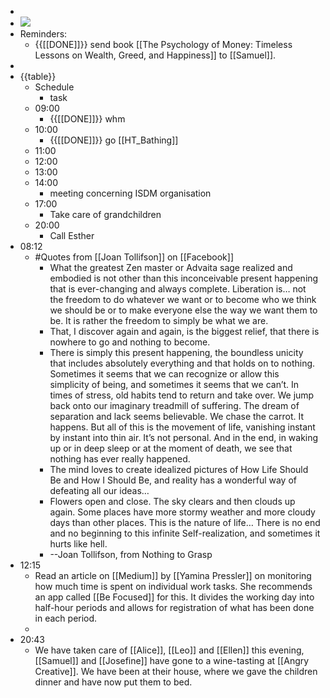 - 
-  ![](https://firebasestorage.googleapis.com/v0/b/firescript-577a2.appspot.com/o/imgs%2Fapp%2FDavidsroam%2FYgUJ0NMqVm.png?alt=media&token=e446e9cc-4b6a-4f2f-8733-667e236e8be9)
- Reminders:
    - {{[[DONE]]}} send book [[The Psychology of Money: Timeless Lessons on Wealth, Greed, and Happiness]] to [[Samuel]].
- 
- {{table}}
    - Schedule
        - task
    - 09:00
        - {{[[DONE]]}} whm
    - 10:00
        - {{[[DONE]]}} go [[HT_Bathing]]
    - 11:00
    - 12:00
    - 13:00
    - 14:00
        - meeting concerning ISDM organisation
    - 17:00
        - Take care of grandchildren  
    - 20:00
        - Call Esther
- 08:12
    - #Quotes from [[Joan Tollifson]] on [[Facebook]]
        - What the greatest Zen master or Advaita sage realized and embodied is not other than this inconceivable present happening that is ever-changing and always complete. Liberation is… not the freedom to do whatever we want or to become who we think we should be or to make everyone else the way we want them to be. It is rather the freedom to simply be what we are.
        - That, I discover again and again, is the biggest relief, that there is nowhere to go and nothing to become.
        - There is simply this present happening, the boundless unicity that includes absolutely everything and that holds on to nothing. Sometimes it seems that we can recognize or allow this simplicity of being, and sometimes it seems that we can’t. In times of stress, old habits tend to return and take over. We jump back onto our imaginary treadmill of suffering. The dream of separation and lack seems believable. We chase the carrot. It happens. But all of this is the movement of life, vanishing instant by instant into thin air. It’s not personal. And in the end, in waking up or in deep sleep or at the moment of death, we see that nothing has ever really happened.
        - The mind loves to create idealized pictures of How Life Should Be and How I Should Be, and reality has a wonderful way of defeating all our ideas…
        - Flowers open and close. The sky clears and then clouds up again. Some places have more stormy weather and more cloudy days than other places. This is the nature of life… There is no end and no beginning to this infinite Self-realization, and sometimes it hurts like hell.
        - --Joan Tollifson, from Nothing to Grasp
- 12:15
    - Read an article on [[Medium]] by [[Yamina Pressler]]  on monitoring how much time is spent on individual work tasks. She recommends an app called [[Be Focused]] for this. It divides the working day into half-hour periods and allows for registration of what has been done in each period.
    - 
- 20:43
    - We have taken care of [[Alice]], [[Leo]] and [[Ellen]] this evening, [[Samuel]] and [[Josefine]] have gone to a wine-tasting at [[Angry Creative]]. We have been at their house, where we gave the children dinner and have now put them to bed.
